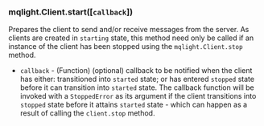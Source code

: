 ### mqlight.Client.start([`callback`])

Prepares the client to send and/or receive messages from the server. As clients
are created in `starting` state, this method need only be called if an instance
of the client has been stopped using the `mqlight.Client.stop` method.
 
* `callback` - (Function) (optional) callback to be notified when the client
  has either: transitioned into `started` state; or has entered `stopped` state
  before it can transition into `started` state. The callback function will be
  invoked with a `StoppedError` as its argument if the client transitions
  into `stopped` state before it attains `started` state - which can happen 
  as a result of calling the `client.stop` method.

